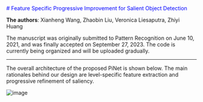<span style="color:blue">
# Feature Specific Progressive Improvement for Salient Object Detection
</span>

**The authors**: Xianheng Wang, Zhaobin Liu, Veronica Liesaputra, Zhiyi Huang

The manuscript was originally submitted to Pattern Recognition on June 10, 2021, and was finally accepted on September 27, 2023. The code is currently being organized and will be uploaded gradually.
***

The overall architecture of the proposed PiNet is shown below. The main rationales behind our design are level-specific feature extraction and progressive refinement of saliency.

![image](https://github.com/Henrywang621/PiNet/assets/49090477/59f25b95-b4f4-4203-b8f3-e92637e0113d)



